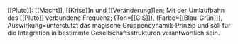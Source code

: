 [[Pluto]]: [[Macht]], [[Krise]]n und [[Veränderung]]en; Mit der Umlaufbahn des [[Pluto]] verbundene Frequenz; (Ton=[[CIS]]), (Farbe=[[Blau-Grün]]), Auswirkung=unterstützt das magische Gruppendynamik-Prinzip und soll für die Integration in bestimmte Gesellschaftsstrukturen verantwortlich sein.